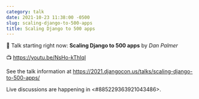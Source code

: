 ```yaml
---
category: talk
date: 2021-10-23 11:38:00 -0500
slug: scaling-django-to-500-apps
title: Scaling Django to 500 apps
---
```


:tada: Talk starting right now: **Scaling Django to 500 apps** by *Dan Palmer*

:tv: https://youtu.be/NsHo-kThlqI

See the talk information at https://2021.djangocon.us/talks/scaling-django-to-500-apps/

Live discussions are happening in <#885229363921043486>.